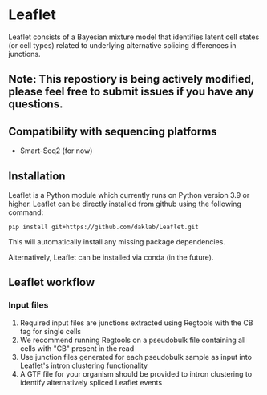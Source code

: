 # Leaflet

Leaflet consists of a Bayesian mixture model that identifies latent cell states (or cell types) related to underlying alternative splicing differences in junctions. 

## Note: This repostiory is being actively modified, please feel free to submit issues if you have any questions.

## Compatibility with sequencing platforms 

- Smart-Seq2 (for now)

## Installation

Leaflet is a Python module which currently runs on Python version 3.9 or higher. Leaflet can be directly installed from github using the following command:

```pip install git+https://github.com/daklab/Leaflet.git``` 

This will automatically install any missing package dependencies.

Alternatively, Leaflet can be installed via conda (in the future). 

## Leaflet workflow 

### Input files
1. Required input files are junctions extracted using Regtools with the CB tag for single cells
2. We recommend running Regtools on a pseudobulk file containing all cells with "CB" present in the read
3. Use junction files generated for each pseudobulk sample as input into Leaflet's intron clustering functionality
4. A GTF file for your organism should be provided to intron clustering to identify alternatively spliced Leaflet events
 


